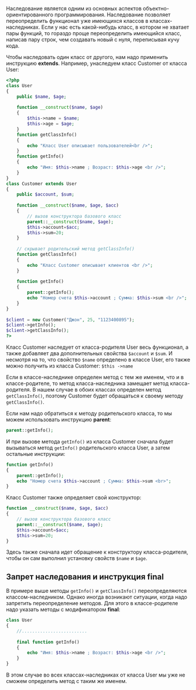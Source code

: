 Наследование является одним из основных аспектов объектно-ориентированного программирования. Наследование позволяет переопределить функционал уже имеющихся классов в классах-наследниках. Если у нас есть какой-нибудь класс, в котором не хватает пары функций, то гораздо проще переопределить имеющийся класс, написав пару строк, чем создавать новый с нуля, переписывая кучу кода.

Чтобы наследовать один класс от другого, нам надо применить инструкцию **extends**. Например, унаследуем класс Customer от класса User:

```php
<?php
class User
{
    public $name, $age;
     
    function __construct($name, $age)
    {
        $this->name = $name;
        $this->age = $age;
    }
    function getClassInfo()
    {
        echo "Класс User описывает пользователей<br />";
    }
    function getInfo()
    {
        echo "Имя: $this->name ; Возраст: $this->age <br />";
    }
}
class Customer extends User
{
    public $account, $sum;
     
    function __construct($name, $age, $acc)
    {
        // вызов конструктора базового класс
        parent::__construct($name, $age);
        $this->account=$acc;
        $this->sum=20;
    }
     
    // скрывает родительский метод getClassInfo()
    function getClassInfo()
    {
        echo "Класс Customer описывает клиентов <br />";
    }
     
    function getInfo()
    {
        parent::getInfo();
        echo "Номер счета $this->account ; Сумма: $this->sum <br />";
    }
}
 
$client = new Customer("Джон", 25, "1123400895");
$client->getInfo();
$client->getClassInfo();
?>
```

Класс Customer наследует от класса-родителя User весь функционал, а также добавляет два дополнительных свойства `$account` и `$sum`. И несмотря на то, что свойство `$name` определено в классе User, его также можно получить из класса Customer: `$this ->name`

Если в классе-наследнике определен метод с тем же именем, что и в классе-родителе, то метод класса-наследника замещает метод класса-родителя. В нашем случае в обоих классах определен метод `getClassInfo()`, поэтому Customer будет обращаться к своему методу `getClassInfo()`.

Если нам надо обратиться к методу родительского класса, то мы можем использовать инструкцию **parent**:

```php
parent::getInfo();
```

И при вызове метода `getInfo()` из класса Customer сначала будет вызываться метод `getInfo()` родительского класса User, а затем остальные инструкции:

```php
function getInfo()
{
    parent::getInfo();
    echo "Номер счета $this->account ; Сумма: $this->sum <br>";
}
```

Класс Customer также определяет свой конструктор:

```php
function __construct($name, $age, $acc)
{
    // вызов конструктора базового класс
    parent::__construct($name, $age);
    $this->account=$acc;
    $this->sum=20;
}
```

Здесь также сначала идет обращение к конструктору класса-родителя, чтобы он сам выполнил установку свойств `$name` и `$age`.

## Запрет наследования и инструкция final

В примере выше методы `getInfo()` и `getClassInfo()` переопределяются классом-наследником. Однако иногда возникают ситуации, когда надо запретить переопределение методов. Для этого в классе-родителе надо указать методы с модификатором **final**:

```php
class User
{
    //.........................
     
    final function getInfo()
    {
        echo "Имя: $this->name ; Возраст: $this->age <br />";
    }
}
```

В этом случае во всех классах-наследниках от класса User мы уже не сможем определить метод с таким же именем.